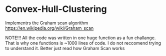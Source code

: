 # Convex-Hull-Clustering
 
Implementrs the Graham scan algorithm https://en.wikipedia.org/wiki/Graham_scan

NOTE!!! All the code was written in one huge function as a fun challange. That is why one functions is ~1000 lines of code. I do not reccomend trying to understand it. Better just read how Graham Scan works
